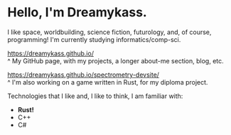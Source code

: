 # Hello, I'm Dreamykass.
I like space, worldbuilding, science fiction, futurology, and, of course, programming! I'm currently studying informatics/comp-sci.

<https://dreamykass.github.io/>\
^ My GitHub page, with my projects, a longer about-me section, blog, etc.

<https://dreamykass.github.io/spectrometry-devsite/>\
^ I'm also working on a game written in Rust, for my diploma project.


Technologies that I like and, I like to think, I am familiar with:
- **Rust!**
- C++
- C#
